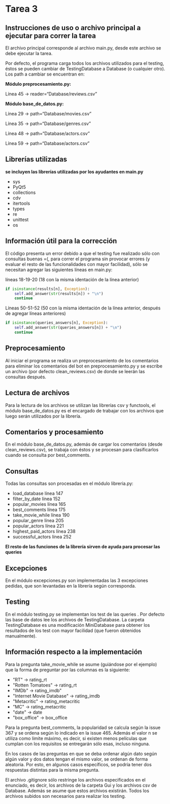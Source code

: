 # Tarea 3

## Instrucciones de uso o archivo principal a ejecutar para correr la tarea

El archivo principal corresponde al archivo main.py, desde este archivo se debe ejecutar la tarea. 

Por defecto, el programa carga todos los archivos utilizados para el testing, éstos se pueden cambiar de TestingDatabase a Database (o cualquier otro). Los path a cambiar se encuentran en:

**Módulo preprocesamiento.py:**

Línea 45 -> reader=“Database/reviews.csv”

**Módulo base_de_datos.py:**

Línea 29 -> path=“Database/movies.csv”

Línea 35 -> path=“Database/genres.csv”

Línea 48 -> path=“Database/actors.csv”

Línea 59 -> path=“Database/actors.csv”


## Librerías utilizadas

**se incluyen las librerías utilizadas por los ayudantes en main.py**

* sys
* PyQt5
* collections
* cdv
* itertools
* types
* re
* unittest
* os


## Información útil para la corrección

El código presenta un error debido a que el testing fue realizado sólo con consultas buenas =(, para correr el programa sin provocar errores (y evaluar el resto de las funcionalidades con mayor facilidad), sólo se necesitan agregar las siguientes líneas en main.py:

líneas 18-19-20 (18 con la misma identación de la línea anterior)

```python
if isinstance(results[n], Exception):
    self.add_answer(str(results[n]) + "\n")
    continue
```

Líneas 50-51-52 (50 con la misma identación de la línea anterior, después de agregar líneas anteriores)

```python
if isinstance(queries_answers[n], Exception):
    self.add_answer(str(queries_answers[n]) + "\n")
    continue
```

## Preprocesamiento

Al iniciar el programa se realiza un preprocesamiento de los comentarios para eliminar los comentarios del bot en preprocesamiento.py y se escribe un archivo (por defecto clean_reviews.csv) de donde se leerán las consultas después. 

## Lectura de archivos

Para la lectura de los archivos se utilizan las librerías csv y functools, el módulo base_de_datos.py es el encargado de trabajar con los archivos que luego serán utilizados por la librería.

## Comentarios y procesamiento

En el módulo base_de_datos.py, además de cargar los comentarios (desde clean_reviews.csv),  se trabaja con éstos y se procesan para clasificarlos cuando se consulta por best_comments.

## Consultas

Todas las consultas son procesadas en el módulo libreria.py:

* load_database línea 147
* filter_by_date línea 152
* popular_movies línea 165
* best_comments línea 175
* take_movie_while línea 190
* popular_genre línea 205
* popular_actors línea 221
* highest_paid_actors línea 238
* successful_actors línea 252

**El resto de las funciones de la librería sirven de ayuda para procesar las queries**

## Excepciones

En el módulo excepciones.py son implementadas las 3 excepciones pedidas, que son levantadas en la librería según corresponda.

## Testing

En el módulo testing.py se implementan los test de las queries . Por defecto las base de datos lee los archivos de TestingDatabase. La carpeta TestingDatabase es una modificación MiniDatabase para obtener los resultados de los test con mayor facilidad (que fueron obtenidos manualmente).

## Información respecto a la implementación

Para la pregunta take_movie_while se asume (guiándose por el ejemplo) que la forma de preguntar por las columnas es la siguiente:

* ”RT" -> rating_rt
* "Rotten Tomatoes" -> rating_rt
* "IMDb" -> rating_imdb"
* "Internet Movie Database" -> rating_imdb
* "Metacritic" -> rating_metacritic
* ”MC" -> rating_metacritic
* "date" -> date
* "box_office" -> box_office

Para la pregunta best_comments, la popularidad se calcula según la issue 367 y se ordena según lo indicado en la issue 465. Además el valor n se utiliza como límite máximo, es decir, si existen menos películas que cumplan con los requisitos se entregarán sólo esas, incluso ninguna.

En los casos de las preguntas en que se deba ordenar algún dato según algún valor y dos datos tengan el mismo valor, se ordenan de forma aleatoria. Por esto, en algunos casos específicos, se podría tener dos respuestas distintas para la misma pregunta.

El archivo .gitignore sólo restringe los archivos especificados en el enunciado, es decir, los archivos de la carpeta Gui y los archivos csv de Database. Además se asume que estos archivos existirán. Todos los archivos subidos son necesarios para realizar los testing.


